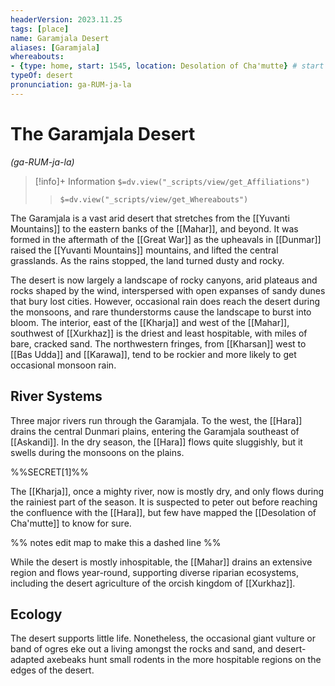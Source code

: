 ```yaml
---
headerVersion: 2023.11.25
tags: [place]
name: Garamjala Desert
aliases: [Garamjala]
whereabouts: 
- {type: home, start: 1545, location: Desolation of Cha'mutte} # start is approx
typeOf: desert
pronunciation: ga-RUM-ja-la
---
```

# The Garamjala Desert
*(ga-RUM-ja-la)*
>[!info]+ Information
> `$=dv.view("_scripts/view/get_Affiliations")`
>> `$=dv.view("_scripts/view/get_Whereabouts")`

The Garamjala is a vast arid desert that stretches from the [[Yuvanti Mountains]] to the eastern banks of the [[Mahar]], and beyond. It was formed in the aftermath of the [[Great War]] as the upheavals in [[Dunmar]] raised the [[Yuvanti Mountains]] mountains, and lifted the central grasslands. As the rains stopped, the land turned dusty and rocky. 

The desert is now largely a landscape of rocky canyons, arid plateaus and rocks shaped by the wind, interspersed with open expanses of sandy dunes that bury lost cities. However, occasional rain does reach the desert during the monsoons, and rare thunderstorms cause the landscape to burst into bloom. The interior, east of the [[Kharja]] and west of the [[Mahar]], southwest of [[Xurkhaz]] is the driest and least hospitable, with miles of bare, cracked sand. The northwestern fringes, from [[Kharsan]] west to [[Bas Udda]] and [[Karawa]], tend to be rockier and more likely to get occasional monsoon rain. 

## River Systems

Three major rivers run through the Garamjala. To the west, the [[Hara]] drains the central Dunmari plains, entering the Garamjala southeast of [[Askandi]]. In the dry season, the [[Hara]] flows quite sluggishly, but it swells during the monsoons on the plains. 

%%SECRET[1]%%

The [[Kharja]], once a mighty river, now is mostly dry, and only flows during the rainiest part of the season. It is suspected to peter out before reaching the confluence with the [[Hara]], but few have mapped the [[Desolation of Cha'mutte]] to know for sure. 

%% notes 
edit map to make this a dashed line
%%

While the desert is mostly inhospitable, the [[Mahar]] drains an extensive region and flows year-round, supporting diverse riparian ecosystems, including the desert agriculture of the orcish kingdom of [[Xurkhaz]]. 

## Ecology

The desert supports little life. Nonetheless, the occasional giant vulture or band of ogres eke out a living amongst the rocks and sand, and desert-adapted axebeaks hunt small rodents in the more hospitable regions on the edges of the desert. 
